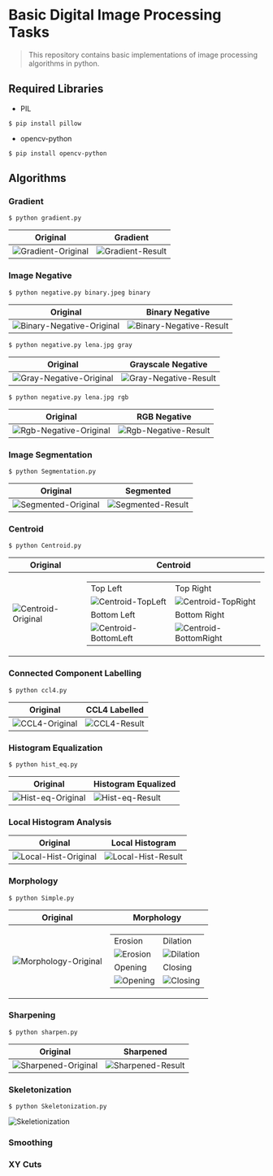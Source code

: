 # Basic Digital Image Processing Tasks
> This repository contains basic implementations of image processing algorithms in python.

## Required Libraries
*	PIL
```shell
$ pip install pillow
```
*	opencv-python
```shell
$ pip install opencv-python
```

## Algorithms

### Gradient

```shell
$ python gradient.py
```
|Original|Gradient|
|---|---|
|![Gradient-Original](https://github.com/mohammaduzair9/Basic-Digital-Image-Processing/blob/master/Gradient/lena.jpg)|![Gradient-Result](https://github.com/mohammaduzair9/Basic-Digital-Image-Processing/blob/master/Gradient/gradient.jpg)|

### Image Negative

```shell
$ python negative.py binary.jpeg binary
```
|Original|Binary Negative|
|---|---|
|![Binary-Negative-Original](https://github.com/mohammaduzair9/Basic-Digital-Image-Processing/blob/master/Image%20Negative/binary.jpg)|![Binary-Negative-Result](https://github.com/mohammaduzair9/Basic-Digital-Image-Processing/blob/master/Image%20Negative/binary_inverted.png)|

```shell
$ python negative.py lena.jpg gray
```
|Original|Grayscale Negative|
|---|---|
|![Gray-Negative-Original](https://github.com/mohammaduzair9/Basic-Digital-Image-Processing/blob/master/Image%20Negative/grayscale.png)|![Gray-Negative-Result](https://github.com/mohammaduzair9/Basic-Digital-Image-Processing/blob/master/Image%20Negative/grayscale_inverted.png)|


```shell
$ python negative.py lena.jpg rgb
```
|Original|RGB Negative|
|---|---|
|![Rgb-Negative-Original](https://github.com/mohammaduzair9/Basic-Digital-Image-Processing/blob/master/Image%20Negative/rgb.jpg)|![Rgb-Negative-Result](https://github.com/mohammaduzair9/Basic-Digital-Image-Processing/blob/master/Image%20Negative/rgb_inverted.png)|

### Image Segmentation

```shell
$ python Segmentation.py
```
|Original|Segmented|
|---|---|
|![Segmented-Original](https://github.com/mohammaduzair9/Basic-Digital-Image-Processing/blob/master/Image%20Segmentation/image.png)|![Segmented-Result](https://github.com/mohammaduzair9/Basic-Digital-Image-Processing/blob/master/Image%20Segmentation/Capture3.PNG)|

### Centroid

```shell
$ python Centroid.py
```
|Original|Centroid|
|---|---|
|![Centroid-Original](https://github.com/mohammaduzair9/Basic-Digital-Image-Processing/blob/master/Centroid/Signature.png)|<table><tr><td>Top Left</td><td>Top Right</td></tr><tr><td>![Centroid-TopLeft](https://github.com/mohammaduzair9/Basic-Digital-Image-Processing/blob/master/Centroid/TopLeft.png)</td><td>![Centroid-TopRight](https://github.com/mohammaduzair9/Basic-Digital-Image-Processing/blob/master/Centroid/TopRight.png)</td></tr><tr><td>Bottom Left</td><td>Bottom Right</td></tr><tr><td>![Centroid-BottomLeft](https://github.com/mohammaduzair9/Basic-Digital-Image-Processing/blob/master/Centroid/BottomLeft.png)</td><td>![Centroid-BottomRight](https://github.com/mohammaduzair9/Basic-Digital-Image-Processing/blob/master/Centroid/BottomRight.png)</td></tr></table>|

### Connected Component Labelling

```shell
$ python ccl4.py
```
|Original|CCL4 Labelled|
|---|---|
|![CCL4-Original](https://github.com/mohammaduzair9/Basic-Digital-Image-Processing/blob/master/Connected%20Component%20Labelling/input.png)|![CCL4-Result](https://github.com/mohammaduzair9/Basic-Digital-Image-Processing/blob/master/Connected%20Component%20Labelling/ccl.png)|

### Histogram Equalization

```shell
$ python hist_eq.py
```
|Original|Histogram Equalized|
|---|---|
|![Hist-eq-Original](https://github.com/mohammaduzair9/Basic-Digital-Image-Processing/blob/master/Histogram%20Equalization/hist2.tif)|![Hist-eq-Result](https://github.com/mohammaduzair9/Basic-Digital-Image-Processing/blob/master/Histogram%20Equalization/high_contrast.png)|

### Local Histogram Analysis

|Original|Local Histogram|
|---|---|
|![Local-Hist-Original](https://github.com/mohammaduzair9/Basic-Digital-Image-Processing/blob/master/Local%20Histogram%20Analysis/mountains.jpg)|![Local-Hist-Result](https://github.com/mohammaduzair9/Basic-Digital-Image-Processing/blob/master/Local%20Histogram%20Analysis/high_contrast_local_img.png)|

### Morphology

```shell
$ python Simple.py
```
|Original|Morphology|
|---|---|
|![Morphology-Original](https://github.com/mohammaduzair9/Basic-Digital-Image-Processing/blob/master/Morphology/signature.png)|<table><tr><td>Erosion</td><td>Dilation</td></tr><tr><td>![Erosion](https://github.com/mohammaduzair9/Basic-Digital-Image-Processing/blob/master/Morphology/erosion.png)</td><td>![Dilation](https://github.com/mohammaduzair9/Basic-Digital-Image-Processing/blob/master/Morphology/dilation.png)</td></tr><tr><td>Opening</td><td>Closing</td></tr><tr><td>![Opening](https://github.com/mohammaduzair9/Basic-Digital-Image-Processing/blob/master/Morphology/opening.png)</td><td>![Closing](https://github.com/mohammaduzair9/Basic-Digital-Image-Processing/blob/master/Morphology/closing.png)</td></tr></table>|

### Sharpening

```shell
$ python sharpen.py
```
|Original|Sharpened|
|---|---|
|![Sharpened-Original](https://github.com/mohammaduzair9/Basic-Digital-Image-Processing/blob/master/Sharpening/inp1.jpg)|![Sharpened-Result](https://github.com/mohammaduzair9/Basic-Digital-Image-Processing/blob/master/Sharpening/sharpen.jpg)|

### Skeletonization

```shell
$ python Skeletonization.py
```
![Skeletionization](https://github.com/mohammaduzair9/Basic-Digital-Image-Processing/blob/master/Skeletonization/output.png)

### Smoothing
### XY Cuts

